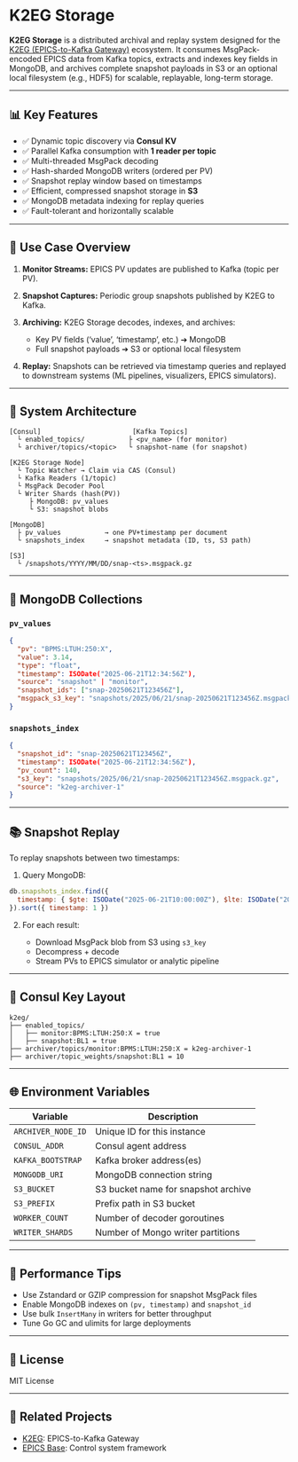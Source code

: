 # K2EG Storage

**K2EG Storage** is a distributed archival and replay system designed for the [K2EG (EPICS-to-Kafka Gateway)](https://github.com/slaclab/k2eg) ecosystem. It consumes MsgPack-encoded EPICS data from Kafka topics, extracts and indexes key fields in MongoDB, and archives complete snapshot payloads in S3 or an optional local filesystem (e.g., HDF5) for scalable, replayable, long-term storage.

---

## 📊 Key Features

* ✅ Dynamic topic discovery via **Consul KV**
* ✅ Parallel Kafka consumption with **1 reader per topic**
* ✅ Multi-threaded MsgPack decoding
* ✅ Hash-sharded MongoDB writers (ordered per PV)
* ✅ Snapshot replay window based on timestamps
* ✅ Efficient, compressed snapshot storage in **S3**
* ✅ MongoDB metadata indexing for replay queries
* ✅ Fault-tolerant and horizontally scalable

---

## 📅 Use Case Overview

1. **Monitor Streams:** EPICS PV updates are published to Kafka (topic per PV).
2. **Snapshot Captures:** Periodic group snapshots published by K2EG to Kafka.
3. **Archiving:** K2EG Storage decodes, indexes, and archives:

   * Key PV fields (‘value’, ‘timestamp’, etc.) ➔ MongoDB
   * Full snapshot payloads ➔ S3 or optional local filesystem
4. **Replay:** Snapshots can be retrieved via timestamp queries and replayed to downstream systems (ML pipelines, visualizers, EPICS simulators).

---

## 🔗 System Architecture

```
[Consul]                       [Kafka Topics]
  └ enabled_topics/           ├ <pv_name> (for monitor)
  └ archiver/topics/<topic>   └ snapshot-name (for snapshot)

[K2EG Storage Node]
  └ Topic Watcher → Claim via CAS (Consul)
  └ Kafka Readers (1/topic)
  └ MsgPack Decoder Pool
  └ Writer Shards (hash(PV))
     ├ MongoDB: pv_values
     └ S3: snapshot blobs

[MongoDB]
  ├ pv_values           → one PV+timestamp per document
  └ snapshots_index     → snapshot metadata (ID, ts, S3 path)

[S3]
  └ /snapshots/YYYY/MM/DD/snap-<ts>.msgpack.gz
```

---

## 📂 MongoDB Collections

### `pv_values`

```json
{
  "pv": "BPMS:LTUH:250:X",
  "value": 3.14,
  "type": "float",
  "timestamp": ISODate("2025-06-21T12:34:56Z"),
  "source": "snapshot" | "monitor",
  "snapshot_ids": ["snap-20250621T123456Z"],
  "msgpack_s3_key": "snapshots/2025/06/21/snap-20250621T123456Z.msgpack.gz"
}
```

### `snapshots_index`

```json
{
  "snapshot_id": "snap-20250621T123456Z",
  "timestamp": ISODate("2025-06-21T12:34:56Z"),
  "pv_count": 140,
  "s3_key": "snapshots/2025/06/21/snap-20250621T123456Z.msgpack.gz",
  "source": "k2eg-archiver-1"
}
```

---

## 📚 Snapshot Replay

To replay snapshots between two timestamps:

1. Query MongoDB:

```js
db.snapshots_index.find({
  timestamp: { $gte: ISODate("2025-06-21T10:00:00Z"), $lte: ISODate("2025-06-21T12:00:00Z") }
}).sort({ timestamp: 1 })
```

2. For each result:

   * Download MsgPack blob from S3 using `s3_key`
   * Decompress + decode
   * Stream PVs to EPICS simulator or analytic pipeline

---

## 📆 Consul Key Layout

```plaintext
k2eg/
├── enabled_topics/
│   ├── monitor:BPMS:LTUH:250:X = true
│   ├── snapshot:BL1 = true
├── archiver/topics/monitor:BPMS:LTUH:250:X = k2eg-archiver-1
├── archiver/topic_weights/snapshot:BL1 = 10
```

---

## 🌐 Environment Variables

| Variable           | Description                         |
| ------------------ | ----------------------------------- |
| `ARCHIVER_NODE_ID` | Unique ID for this instance         |
| `CONSUL_ADDR`      | Consul agent address                |
| `KAFKA_BOOTSTRAP`  | Kafka broker address(es)            |
| `MONGODB_URI`      | MongoDB connection string           |
| `S3_BUCKET`        | S3 bucket name for snapshot archive |
| `S3_PREFIX`        | Prefix path in S3 bucket            |
| `WORKER_COUNT`     | Number of decoder goroutines        |
| `WRITER_SHARDS`    | Number of Mongo writer partitions   |

---

## 🚀 Performance Tips

* Use Zstandard or GZIP compression for snapshot MsgPack files
* Enable MongoDB indexes on `(pv, timestamp)` and `snapshot_id`
* Use bulk `InsertMany` in writers for better throughput
* Tune Go GC and ulimits for large deployments

---

## 💼 License

MIT License

---

## 🚜 Related Projects

* [K2EG](https://github.com/slaclab/k2eg): EPICS-to-Kafka Gateway
* [EPICS Base](https://epics-controls.org): Control system framework
